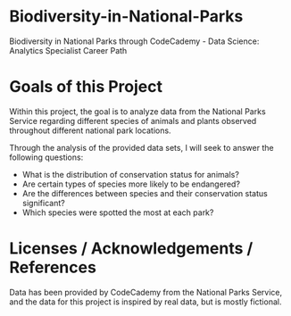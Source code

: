 # Biodiversity-in-National-Parks
Biodiversity in National Parks through CodeCademy - Data Science: Analytics Specialist Career Path

# Goals of this Project
Within this project, the goal is to analyze data from the National Parks Service regarding different species of animals and plants observed throughout different national park locations.

Through the analysis of the provided data sets, I will seek to answer the following questions:
+ What is the distribution of conservation status for animals?
+ Are certain types of species more likely to be endangered?
+ Are the differences between species and their conservation status significant?
+ Which species were spotted the most at each park?

# Licenses / Acknowledgements / References
Data has been provided by CodeCademy from the National Parks Service, and the data for this project is inspired by real data, but is mostly fictional. 
